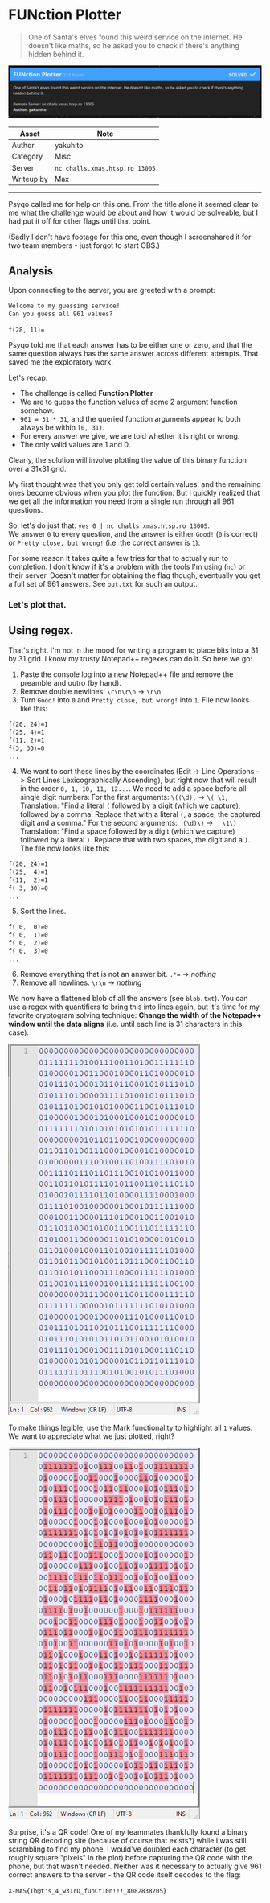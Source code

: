 
# FUNction Plotter

> One of Santa's elves found this weird service on the internet. He doesn't like
> maths, so he asked you to check if there's anything hidden behind it.

![Screenshot](screenshot.png)

| Asset      | Note                                                             |
|------------|------------------------------------------------------------------|
| Author     | yakuhito                                                         |
| Category   | Misc                                                             |
| Server     | `nc challs.xmas.htsp.ro 13005`                                   |
| Writeup by | Max                                                              |

---

Psyqo called me for help on this one. From the title alone it seemed clear to me what the challenge would be about and how it would be solveable, but I had put it off for other flags until that point. 

(Sadly I don't have footage for this one, even though I screenshared it for two team members - just forgot to start OBS.)

## Analysis

Upon connecting to the server, you are greeted with a prompt:

```
Welcome to my guessing service!
Can you guess all 961 values?

f(28, 11)=
```

Psyqo told me that each answer has to be either one or zero, and that the same question always has the same answer across different attempts. That saved me the exploratory work.

Let's recap:

- The challenge is called **Function Plotter**
- We are to guess the function values of some 2 argument function somehow.
- `961 = 31 * 31`, and the queried function arguments appear to both always be within `[0, 31)`.
- For every answer we give, we are told whether it is right or wrong.
- The only valid values are 1 and 0.

Clearly, the solution will involve plotting the value of this binary function over a 31x31 grid.

My first thought was that you only get told certain values, and the remaining ones become obvious when you plot the function. But I quickly realized that we get all the information you need from a single run through all 961 questions.

So, let's do just that: `yes 0 | nc challs.xmas.htsp.ro 13005`.  
We answer `0` to every question, and the answer is either `Good!` (`0` is correct) or `Pretty close, but wrong!` (i.e. the correct answer is `1`).

For some reason it takes quite a few tries for that to actually run to completion. I don't know if it's a problem with the tools I'm using (`nc`) or their server. Doesn't matter for obtaining the flag though, eventually you get a full set of 961 answers. See `out.txt` for such an output.

### Let's plot that.

## Using regex.

That's right. I'm not in the mood for writing a program to place bits into a 31 by 31 grid. I know my trusty Notepad++ regexes can do it. So here we go:

 1. Paste the console log into a new Notepad++ file and remove the preamble and outro (by hand).
 2. Remove double newlines: `\r\n\r\n` -> `\r\n`
 2. Turn `Good!` into `0` and `Pretty close, but wrong!` into `1`. File now looks like this:
  ```
  f(20, 24)=1
  f(25, 4)=1
  f(11, 2)=1
  f(3, 30)=0
  ...
  ```
 4. We want to sort these lines by the coordinates (Edit -> Line Operations -> Sort Lines Lexicographically Ascending), but right now that will result in the order `0, 1, 10, 11, 12...`. We need to add a space before all single digit numbers:
    For the first arguments: `\((\d),` -> `\( \1,`
    Translation: "Find a literal `(` followed by a digit (which we capture), followed by a comma. Replace that with a literal `(`, a space, the captured digit and a comma."
    For the second arguments: ` (\d)\)` -> `  \1\)`
    Translation: "Find a space followed by a digit (which we capture) followed by a literal `)`. Replace that with two spaces, the digit and a `)`.
  The file now looks like this:
  ```
  f(20, 24)=1
  f(25,  4)=1
  f(11,  2)=1
  f( 3, 30)=0
  ...
  ```
 5. Sort the lines.
  ```
  f( 0,  0)=0
  f( 0,  1)=0
  f( 0,  2)=0
  f( 0,  3)=0
  ...
  ```
 6. Remove everything that is not an answer bit. `.*=` -> _nothing_
 7. Remove all newlines. `\r\n` -> _nothing_

We now have a flattened blob of all the answers (see `blob.txt`). You can use a regex with quantifiers to bring this into lines again, but it's time for my favorite cryptogram solving technique: **Change the width of the Notepad++ window until the data aligns** (i.e. until each line is 31 characters in this case).

![The data in lines of 31 columns][3]

To make things legible, use the Mark functionality to highlight all `1` values. We want to appreciate what we just plotted, right?  

![A wild QR code appears][4]

Surprise, it's a QR code! One of my teammates thankfully found a binary string QR decoding site (because of course that exists?) while I was still scrambling to find my phone. I would've doubled each character (to get roughly square "pixels" in the plot) before capturing the QR code with the phone, but that wasn't needed. Neither was it necessary to actually give 961 correct answers to the server - the QR code itself decodes to the flag:

`X-MAS{Th@t's_4_w31rD_fUnCt10n!!!_8082838205}`

[3]: blob31.PNG
[4]: qr.PNG

